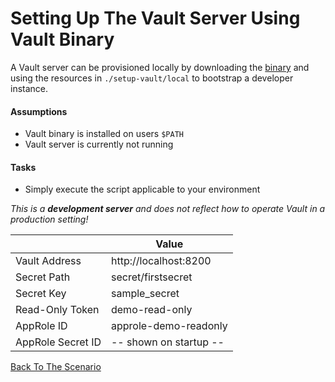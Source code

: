 # Setting Up The Vault Server Using Vault Binary
A Vault server can be provisioned locally by downloading the [binary](https://www.vaultproject.io/downloads)
and using the resources in `./setup-vault/local` to bootstrap a developer instance.  

#### Assumptions
 - Vault binary is installed on users `$PATH`
 - Vault server is currently not running

#### Tasks
 - Simply execute the script applicable to your environment

_This is a **development server** and does not reflect how to operate Vault in a production setting!_

|                   | Value                  |
|-------------------|------------------------|
| Vault Address     | http://localhost:8200  |
| Secret Path       | secret/firstsecret     |
| Secret Key        | sample_secret          |
| Read-Only Token   | demo-read-only         |
| AppRole ID        | approle-demo-readonly  |
| AppRole Secret ID | -- shown on startup -- |

[Back To The Scenario](../README.md)